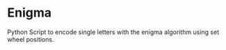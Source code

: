 # Enigma

Python Script to encode single letters with the enigma algorithm using set wheel positions.
